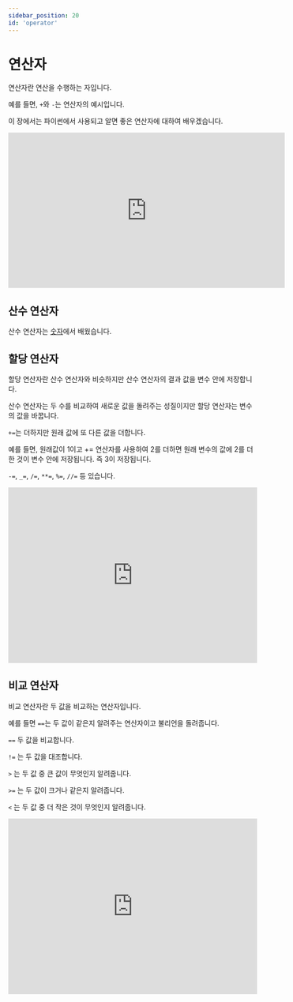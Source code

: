 ```yaml
---
sidebar_position: 20
id: 'operator'
---
```


# 연산자

연산자란 연산을 수행하는 자입니다.

예를 들면, `+`와 `-`는 연산자의 예시입니다.

이 장에서는 파이썬에서 사용되고 알면 좋은 연산자에 대하여 배우겠습니다.

<iframe width="560" height="315" src="https://www.youtube.com/embed/sGZLq4VZW58" title="YouTube video player" frameborder="0" allow="accelerometer; autoplay; clipboard-write; encrypted-media; gyroscope; picture-in-picture" allowfullscreen></iframe>

## 산수 연산자

산수 연산자는 [숫자](/beta/docs/python/data-types/number#%EA%B0%84%EB%8B%A8%ED%95%9C-%EA%B3%84%EC%82%B0)에서 배웠습니다.

## 할당 연산자

할당 연산자란 산수 연산자와 비슷하지만 산수 연산자의 결과 값을 변수 안에 저장합니다.

산수 연산자는 두 수를 비교하여 새로운 값을 돌려주는 성질이지만 할당 연산자는 변수의 값을 바꿉니다.

`+=`는 더하지만 원래 값에 또 다른 값을 더합니다.

예를 들면, 원래값이 1이고 += 연산자를 사용하여 2를 더하면 원래 변수의 값에 2를 더한 것이 변수 안에 저장됩니다. 즉 3이 저장됩니다.

`-=`, `_=`, `/=`, `**=`, `%=`, `//=` 등 있습니다.

<iframe src="https://trinket.io/embed/python3/fd203a6323" width="100%" height="356" frameborder="0" marginwidth="0" marginheight="0" allowfullscreen></iframe>

## 비교 연산자

비교 연산자란 두 값을 비교하는 연산자입니다.

예를 들면 `==`는 두 값이 같은지 알려주는 연산자이고 불리언을 돌려줍니다.

`==` 두 값을 비교합니다.

`!=` 는 두 값을 대조합니다.

`>` 는 두 값 중 큰 값이 무엇인지 알려줍니다.

`>=` 는 두 값이 크거나 같은지 알려줍니다.

`<` 는 두 값 중 더 작은 것이 무엇인지 알려줍니다.

<iframe src="https://trinket.io/embed/python3/39a09b977e" width="100%" height="356" frameborder="0" marginwidth="0" marginheight="0" allowfullscreen></iframe>
